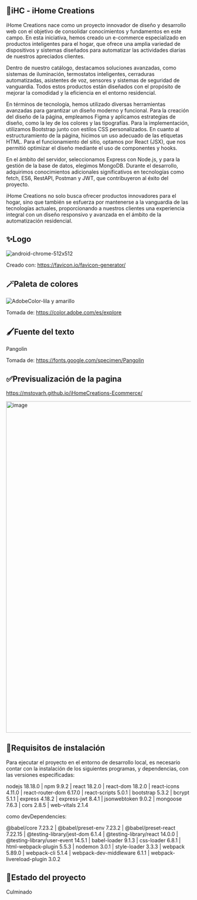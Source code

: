 ## 💜iHC - iHome Creations

iHome Creations nace como un proyecto innovador de diseño y desarrollo web con el objetivo de consolidar conocimientos y fundamentos en este campo. En esta iniciativa, hemos creado un e-commerce especializado en productos inteligentes para el hogar, que ofrece una amplia variedad de dispositivos y sistemas diseñados para automatizar las actividades diarias de nuestros apreciados clientes.

Dentro de nuestro catálogo, destacamos soluciones avanzadas, como sistemas de iluminación, termostatos inteligentes, cerraduras automatizadas, asistentes de voz, sensores y sistemas de seguridad de vanguardia. Todos estos productos están diseñados con el propósito de mejorar la comodidad y la eficiencia en el entorno residencial.

En términos de tecnología, hemos utilizado diversas herramientas avanzadas para garantizar un diseño moderno y funcional. Para la creación del diseño de la página, empleamos Figma y aplicamos estrategias de diseño, como la ley de los colores y las tipografías. Para la implementación, utilizamos Bootstrap junto con estilos CSS personalizados. En cuanto al estructuramiento de la página, hicimos un uso adecuado de las etiquetas HTML. Para el funcionamiento del sitio, optamos por React (JSX), que nos permitió optimizar el diseño mediante el uso de componentes y hooks.

En el ámbito del servidor, seleccionamos Express con Node.js, y para la gestión de la base de datos, elegimos MongoDB. Durante el desarrollo, adquirimos conocimientos adicionales significativos en tecnologías como fetch, ES6, RestAPI, Postman y JWT, que contribuyeron al éxito del proyecto.

iHome Creations no solo busca ofrecer productos innovadores para el hogar, sino que también se esfuerza por mantenerse a la vanguardia de las tecnologías actuales, proporcionando a nuestros clientes una experiencia integral con un diseño responsivo y avanzada en el ámbito de la automatización residencial.

## ✨Logo

![android-chrome-512x512](https://github.com/mstovarh/mstovarh.github.io/assets/107591274/76169c9a-1038-4dcf-b97b-471295d8c544)

Creado con: <a>https://favicon.io/favicon-generator/</a>

## 🪄Paleta de colores

![AdobeColor-lila y amarillo](https://github.com/mstovarh/mstovarh.github.io/assets/107591274/3c53336a-34d8-49ba-9274-652f5b83df98)

Tomada de: <a>https://color.adobe.com/es/explore</a>

## 🖌Fuente del texto

Pangolin

Tomada de: <a>https://fonts.google.com/specimen/Pangolin</a>

## ✅Previsualización de la pagina

<a>https://mstovarh.github.io/iHomeCreations-Ecommerce/</a>

<img width="901" alt="image" src="https://github.com/mstovarh/mstovarh.github.io/assets/107591274/785766d6-8af4-4461-9b04-9c129605d228">

## 📙Requisitos de instalación

Para ejecutar el proyecto en el entorno de desarrollo local, es necesario contar con la instalación de los siguientes programas, y dependencias, con las versiones específicadas:

nodejs 18.18.0 | npm 9.9.2 | react 18.2.0 | react-dom 18.2.0 | react-icons 4.11.0 | react-router-dom 6.17.0 | react-scripts 5.0.1 | bootstrap 5.3.2 | bcrypt 5.1.1 | express 4.18.2 | express-jwt 8.4.1 | jsonwebtoken 9.0.2 | mongoose 7.6.3 | cors 2.8.5 | web-vitals 2.1.4

como devDependencies:

@babel/core 7.23.2 | @babel/preset-env 7.23.2 | @babel/preset-react 7.22.15 | @testing-library/jest-dom 6.1.4 | @testing-library/react 14.0.0 | @testing-library/user-event 14.5.1 | babel-loader 9.1.3 | css-loader 6.8.1 | html-webpack-plugin 5.5.3 | nodemon 3.0.1 | style-loader 3.3.3 | webpack 5.89.0 | webpack-cli 5.1.4 | webpack-dev-middleware 6.1.1 | webpack-livereload-plugin 3.0.2 

## 📌Estado del proyecto

Culminado
